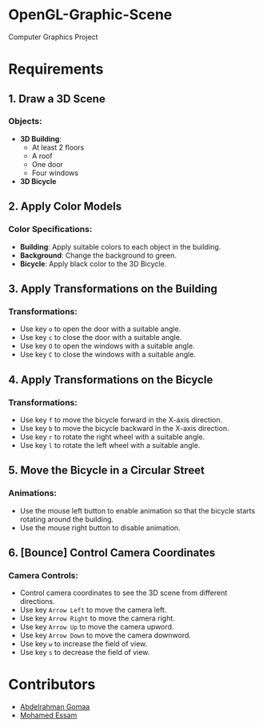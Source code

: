 # OpenGL-Graphic-Scene
Computer Graphics Project
# Requirements

## 1. Draw a 3D Scene

### Objects:
- **3D Building**: 
  - At least 2 floors
  - A roof
  - One door
  - Four windows
- **3D Bicycle**

## 2. Apply Color Models

### Color Specifications:
- **Building**: Apply suitable colors to each object in the building.
- **Background**: Change the background to green.
- **Bicycle**: Apply black color to the 3D Bicycle.

## 3. Apply Transformations on the Building

### Transformations:
- Use key `o` to open the door with a suitable angle.
- Use key `c` to close the door with a suitable angle.
- Use key `O` to open the windows with a suitable angle.
- Use key `C` to close the windows with a suitable angle.

## 4. Apply Transformations on the Bicycle

### Transformations:
- Use key `f` to move the bicycle forward in the X-axis direction.
- Use key `b` to move the bicycle backward in the X-axis direction.
- Use key `r` to rotate the right wheel with a suitable angle.
- Use key `l` to rotate the left wheel with a suitable angle.

## 5. Move the Bicycle in a Circular Street

### Animations:
- Use the mouse left button to enable animation so that the bicycle starts rotating around the building.
- Use the mouse right button to disable animation.

## 6. [Bounce] Control Camera Coordinates

### Camera Controls:
- Control camera coordinates to see the 3D scene from different directions.
- Use key `Arrow Left` to move the camera left.
- Use key `Arrow Right` to move the camera right.
- Use key `Arrow Up` to move the camera upword.
- Use key `Arrow Down` to move the camera downword.
- Use key `w` to increase the field of view.
- Use key `s` to decrease the field of view.

 # Contributors

* [Abdelrahman Gomaa](https://github.com/Abdelrahman-G)
* [Mohamed Essam](https://github.com/MohamedEssam71)
